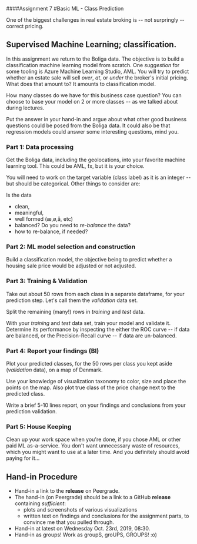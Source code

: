 ####Assignment 7
#Basic ML - Class Prediction

One of the biggest challenges in real estate broking is -- not surpringly -- correct pricing. 

## Supervised Machine Learning; classification.

In this assignment we return to the Boliga data. The objective is to build a classification machine learning model from scratch. One _suggestion_ for some tooling is Azure Machine Learning Studio, AML. You will try to predict whether an estate sale will sell _over_, _at_, or _under_ the broker's initial pricing. What does that amount to? It amounts to classification model. 

How many classes do we have for this business case question? You can choose to base your model on 2 or more classes -- as we talked about during lectures.

Put the answer in your hand-in and argue about what other good business questions could be posed from the Boliga data. It could also be that regression models could answer some interesting questions, mind you.

### Part 1: Data processing
Get the Boliga data, including the geolocations, into your favorite machine learning tool. This could be AML, fx, but it is your choice. 

You will need to work on the target variable (class label) as it is an integer -- but should be categorical. Other things to consider are:

Is the data 

  * clean, 
  * meaningful, 
  * well formed (æ,ø,å, etc) 
  * balanced? Do you need to _re-balance_ the data? 
  * how to re-balance, if needed?

### Part 2: ML model selection and construction 
Build a classification model, the objective being to predict whether a housing sale price would be adjusted or not adjusted. 

### Part 3: Training & Validation
Take out about 50 rows from each class in a separate dataframe, for your prediction step. Let's call them the _validation_ data set.

Split the remaining (many!) rows in _training_ and _test_ data. 

With your _training_ and _test_ data set, train your model and validate it. Determine its performance by inspecting the either the ROC curve -- if data are balanced, or the Precision-Recall curve -- if data are un-balanced. 

### Part 4: Report your findings (BI)
Plot your predicted classes, for the 50 rows per class you kept aside (_validation_ data), on a map of Denmark. 

Use your knowledge of visualization taxonomy to color, size and place the points on the map. Also plot true class of the price change next to the predicted class.

Write a brief 5-10 lines report, on your findings and conclusions from your prediction validation.

### Part 5: House Keeping
Clean up your work space when you're done, if you chose AML or other paid ML as-a-service. You don't want unnecessary waste of resources, which you might want to use at a later time. And you definitely should avoid paying for it...

## Hand-in Procedure

  * Hand-in a link to the **release** on Peergrade.
  * The hand-in (on Peergrade) should be a link to a GitHub **release** containing _sufficient_: 
    - plots and screenshots of various visualizations
    - written text on findings and conclusions 
    for the assignment parts, to convince me that you pulled through.
  * Hand-in at latest on Wednesday Oct. 23rd, 2019, 08:30.
  * Hand-in as groups! Work as groupS, groUPS, GROUPS!  :o) 
